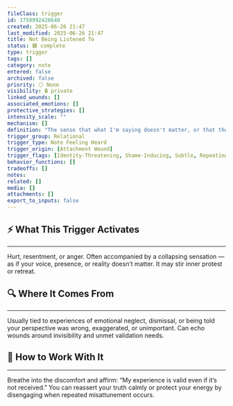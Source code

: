 ```yaml
---
fileClass: trigger
id: 1750992428640
created: 2025-06-26 21:47
last_modified: 2025-06-26 21:47
title: Not Being Listened To
status: 🟩 complete
type: trigger
tags: []
category: note
entered: false
archived: false
priority: ⚪ None
visibility: 🔒 private
linked_wounds: []
associated_emotions: []
protective_strategies: []
intensity_scale: ""
mechanism: []
definition: "The sense that what I'm saying doesn't matter, or that the other person is just waiting to respond. It makes me feel invisible or unimportant."
trigger_group: Relational
trigger_type: Note Feeling Heard
trigger_origin: [Attachment Wound]
trigger_flags: [Identity-Threatening, Shame-Inducing, Subtle, Repeating Pattern]
behavior_functions: []
tradeoffs: []
notes: 
related: []
media: []
attachments: []
export_to_inputs: false
---
```


## ⚡ What This Trigger Activates
---
Hurt, resentment, or anger. Often accompanied by a collapsing sensation — as if your voice, presence, or reality doesn’t matter. It may stir inner protest or retreat.

## 🔍 Where It Comes From
---
Usually tied to experiences of emotional neglect, dismissal, or being told your perspective was wrong, exaggerated, or unimportant. Can echo wounds around invisibility and unmet validation needs.

## 🧭 How to Work With It
---
Breathe into the discomfort and affirm: “My experience is valid even if it’s not received.” You can reassert your truth calmly or protect your energy by disengaging when repeated misattunement occurs.
